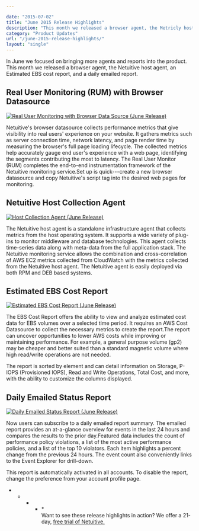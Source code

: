```yaml
---

date: "2015-07-02"
title: "June 2015 Release Highlights"
description: "This month we released a browser agent, the Metricly host agent, an Estimated EBS cost report, & a daily emailed report. Check out our June 2015 releases!"
category: "Product Updates"
url: "/june-2015-release-highlights/"
layout: "single"
---
```



In June we focused on bringing more agents and reports into the product. This month we released a browser agent, the Netuitive host agent, an Estimated EBS cost report, and a daily emailed report.

Real User Monitoring (RUM) with Browser Datasource
--------------------------------------------------

[![Real User Monitoring with Browser Data Source (June Release)](https://s3-us-west-2.amazonaws.com/com-netuitive-app-usw2-public/wp-content/uploads/2016/03/Real-User-Monitoring-with-Browser-Data-Source-1024x435.jpg)](https://s3-us-west-2.amazonaws.com/com-netuitive-app-usw2-public/wp-content/uploads/2016/03/Real-User-Monitoring-with-Browser-Data-Source-1024x435.jpg)

Netuitive's browser datasource collects performance metrics that give visibility into real users' experience on your website. It gathers metrics such as server connection time, network latency, and page render time by measuring the browser's full page loading lifecycle. The collected metrics help accurately gauge end user's experience with a web page, identifying the segments contributing the most to latency. The Real User Monitor (RUM) completes the end-to-end instrumentation framework of the Netuitive monitoring service.Set up is quick---create a new browser datasource and copy Netuitive's script tag into the desired web pages for monitoring.

Netuitive Host Collection Agent
-------------------------------

[![Host Collection Agent (June Release)](https://s3-us-west-2.amazonaws.com/com-netuitive-app-usw2-public/wp-content/uploads/2016/03/Host-Collection-Agent-1024x670.jpg)](https://s3-us-west-2.amazonaws.com/com-netuitive-app-usw2-public/wp-content/uploads/2016/03/Host-Collection-Agent-1024x670.jpg)

The Netuitive host agent is a standalone infrastructure agent that collects metrics from the host operating system. It supports a wide variety of plug-ins to monitor middleware and database technologies. This agent collects time-series data along with meta-data from the full application stack. The Netuitive monitoring service allows the combination and cross-correlation of AWS EC2 metrics collected from CloudWatch with the metrics collected from the Netuitive host agent. The Netuitive agent is easily deployed via both RPM and DEB based systems.

Estimated EBS Cost Report
-------------------------

[![Estimated EBS Cost Report (June Release)](https://s3-us-west-2.amazonaws.com/com-netuitive-app-usw2-public/wp-content/uploads/2016/03/Estimated-EBS-Cost-Report-1024x538.jpg)](https://s3-us-west-2.amazonaws.com/com-netuitive-app-usw2-public/wp-content/uploads/2016/03/Estimated-EBS-Cost-Report-1024x538.jpg)

The EBS Cost Report offers the ability to view and analyze estimated cost data for EBS volumes over a selected time period. It requires an AWS Cost Datasource to collect the necessary metrics to create the report.The report can uncover opportunities to lower AWS costs while improving or maintaining performance. For example, a general purpose volume (gp2) may be cheaper and better suited than a standard magnetic volume where high read/write operations are not needed.

The report is sorted by element and can detail information on Storage, P-IOPS (Provisioned IOPS), Read and Write Operations, Total Cost, and more, with the ability to customize the columns displayed.

Daily Emailed Status Report
---------------------------

[![Daily Emailed Status Report (June Release)](https://s3-us-west-2.amazonaws.com/com-netuitive-app-usw2-public/wp-content/uploads/2016/03/Daily-Emailed-Status-Report.jpg)](https://s3-us-west-2.amazonaws.com/com-netuitive-app-usw2-public/wp-content/uploads/2016/03/Daily-Emailed-Status-Report.jpg)

Now users can subscribe to a daily emailed report summary. The emailed report provides an at-a-glance overview for events in the last 24 hours and compares the results to the prior day.Featured data includes the count of performance policy violations, a list of the most active performance policies, and a list of the top 10 violators. Each item highlights a percent change from the previous 24 hours. The event count also conveniently links to the Event Explorer for drill-down.

This report is automatically activated in all accounts. To disable the report, change the preference from your account profile page.

* * * * *\
Want to see these release highlights in action? We offer a 21-day, [free trial of Netuitive.](/signup)
